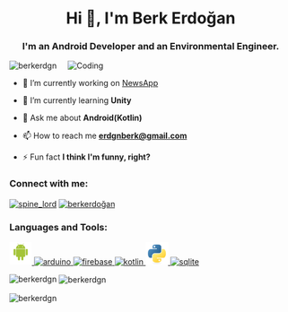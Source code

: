<h1 align="center">Hi 👋, I'm Berk Erdoğan</h1>
<h3 align="center">I'm an Android Developer and an Environmental Engineer.</h3>
<img align="right" alt="Coding" width="400" src="https://i.pinimg.com/originals/e4/26/70/e426702edf874b181aced1e2fa5c6cde.gif">


<p align="left"> <img src="https://komarev.com/ghpvc/?username=berkerdgn&label=Profile%20views&color=0e75b6&style=flat" alt="berkerdgn" /> </p>

- 🔭 I’m currently working on [NewsApp](https://github.com/BerkErdgn/NewsApp)

- 🌱 I’m currently learning **Unity**

- 💬 Ask me about **Android(Kotlin)**

- 📫 How to reach me **erdgnberk@gmail.com**

- ⚡ Fun fact **I think I'm funny, right?**

<h3 align="left">Connect with me:</h3>
<p align="left">
<a href="https://twitter.com/spine_lord" target="blank"><img align="center" src="https://raw.githubusercontent.com/rahuldkjain/github-profile-readme-generator/master/src/images/icons/Social/twitter.svg" alt="spine_lord" height="30" width="40" /></a>
<a href="https://linkedin.com/in/berk-erdoğan-a500a3229" target="blank"><img align="center" src="https://raw.githubusercontent.com/rahuldkjain/github-profile-readme-generator/master/src/images/icons/Social/linked-in-alt.svg" alt="berkerdoğan" height="30" width="40" /></a>
</p>

<h3 align="left">Languages and Tools:</h3>
<p align="left"> <a href="https://developer.android.com" target="_blank" rel="noreferrer"> <img src="https://raw.githubusercontent.com/devicons/devicon/master/icons/android/android-original-wordmark.svg" alt="android" width="40" height="40"/> </a> <a href="https://www.arduino.cc/" target="_blank" rel="noreferrer"> <img src="https://cdn.worldvectorlogo.com/logos/arduino-1.svg" alt="arduino" width="40" height="40"/> </a> <a href="https://firebase.google.com/" target="_blank" rel="noreferrer"> <img src="https://www.vectorlogo.zone/logos/firebase/firebase-icon.svg" alt="firebase" width="40" height="40"/> </a> <a href="https://kotlinlang.org" target="_blank" rel="noreferrer"> <img src="https://www.vectorlogo.zone/logos/kotlinlang/kotlinlang-icon.svg" alt="kotlin" width="40" height="40"/> </a> <a href="https://www.python.org" target="_blank" rel="noreferrer"> <img src="https://raw.githubusercontent.com/devicons/devicon/master/icons/python/python-original.svg" alt="python" width="40" height="40"/> </a> <a href="https://www.sqlite.org/" target="_blank" rel="noreferrer"> <img src="https://www.vectorlogo.zone/logos/sqlite/sqlite-icon.svg" alt="sqlite" width="40" height="40"/> </a> </p>

<p><img align="left" src="https://github-readme-stats.vercel.app/api/top-langs?username=berkerdgn&show_icons=true&locale=en&layout=compact" alt="berkerdgn" /></p>

<p>&nbsp;<img align="center" src="https://github-readme-stats.vercel.app/api?username=berkerdgn&show_icons=true&locale=en" alt="berkerdgn" /></p>

<p><img align="center" src="https://github-readme-streak-stats.herokuapp.com/?user=berkerdgn&" alt="berkerdgn" /></p>
